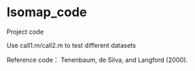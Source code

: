 # Isomap_code
Project code

Use call1.m/call2.m to test different datasets

Reference code： Tenenbaum, de Silva, and Langford (2000).
